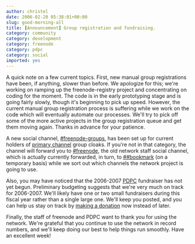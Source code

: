 ```yaml
---
author: christel
date: 2006-02-20 05:38:01+00:00
slug: good-morning-all
title: [Announcement] Group registration and fundraising.
category: community
category: development
category: freenode
category: pdpc
category: social
imported: yes
---
```

  A quick note on a few current topics. First, new manual group   registrations have been, if anything, slower than before. We apologize for   this; we're working on ramping up the freenode-registry project and concentrating on   coding for the moment. The code is in the early prototyping stage and is   going fairly slowly, though it's beginning to pick up speed.  However, the   current manual group registration process is suffering while we work on   the code which will eventually automate our processes. We'll try to pick   off some of the more active projects in the group registration queue and   get them moving again. Thanks in advance for your patience.

A new social channel,      [#freenode-groups](irc://chat.freenode.net/#freenode-groups),      has been set up for current holders of      [primary channel](http://freenode.net/policy.shtml#primarychannels)      group cloaks. If you're not in that category, the channel will forward you   to      [#freenode](irc://chat.freenode.net/#freenode),      the old network staff social channel, which is actually currently   forwarded, in turn, to      [##bookmark](irc://chat.freenode.net/##bookmark)      (on a temporary basis) while we sort out which channels the network   project is going to use.

Also, you may have noticed that the 2006-2007      [PDPC](http://freenode.net/pdpc.shtml)      fundraiser has not yet begun. Preliminary budgeting suggests that we're   very much on track for 2006-2007. We'll likely have one or two small   fundraisers during this fiscal year rather than a single large one. We'll   keep you posted, and you can help us stay on track by      [making a donation](http://freenode.net/pdpc_donations.shtml)      now instead of later.

Finally, the staff of freenode and PDPC want   to thank you for using the network. We're grateful that you continue to   use the network in record numbers, and we'll keep doing our best to help   things run smoothly. Have an excellent week!
